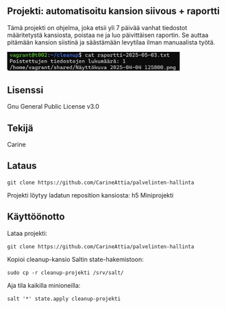 ## Projekti: automatisoitu kansion siivous + raportti

Tämä projekti on ohjelma, joka etsii yli 7 päivää vanhat tiedostot määritetystä kansiosta, poistaa ne ja luo päivittäisen raportin. Se auttaa pitämään kansion siistinä ja säästämään levytilaa ilman manuaalista työtä.

<img src="Screenshot 2025-05-05 at 16.18.58.png" width="80%">

## Lisenssi

Gnu General Public License v3.0

## Tekijä

Carine

## Lataus

    git clone https://github.com/CarineAttia/palvelinten-hallinta

Projekti löytyy ladatun reposition kansiosta: h5 Miniprojekti

## Käyttöönotto

Lataa projekti:
   
    git clone https://github.com/CarineAttia/palvelinten-hallinta


Kopioi cleanup-kansio Saltin state-hakemistoon:

    sudo cp -r cleanup-projekti /srv/salt/
    
Aja tila kaikilla minioneilla:

    salt '*' state.apply cleanup-projekti




